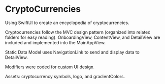 # CryptoCurrencies

Using SwiftUI to create an encyclopedia of cryptocurrencies.

Cryptocurrencies follow the MVC design pattern (organized into related folders for easy reading).
OnboardingView, ContentView, and DetailView are included and implemented into the MainAppView.

Static Data Model uses NavigationLink to send and display data to DetailView.

Modifiers were coded for custom UI design.

Assets: cryptocurrency symbols, logo, and gradientColors.
